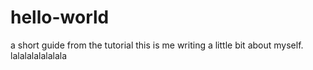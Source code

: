 # hello-world
a short guide from the tutorial
this is me writing a little bit about myself. lalalalalalalala
